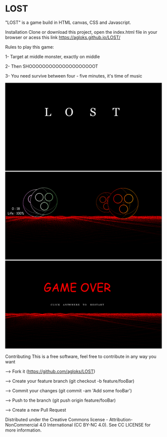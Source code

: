 # LOST

"LOST" is a game build in HTML canvas, CSS and Javascript.

Installation
Clone or download this project, open the index.html file in your browser or acess this link https://agloks.github.io/LOST/

Rules to play this game:

  1- Target at middle monster, exactly on middle
  
  2- Then SHOOOOOOOOOOOOOOOOOOOOT

  3- You need survive between four - five minutes, it's time of music
  
  ![](./Pictures/screen_three)
  ![](./Pictures/screen_four)
  ![](./Pictures/screen_two)

Contributing
This is a free software, feel free to contribute in any way you want

--> Fork it (https://github.com/agloks/LOST)

--> Create your feature branch (git checkout -b feature/fooBar)

--> Commit your changes (git commit -am 'Add some fooBar')

--> Push to the branch (git push origin feature/fooBar)

--> Create a new Pull Request

Distributed under the Creative Commons license - Attribution-NonCommercial 4.0 International (CC BY-NC 4.0). See CC LICENSE for more information.
